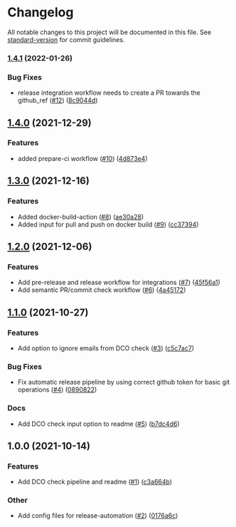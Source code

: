 # Changelog

All notable changes to this project will be documented in this file. See [standard-version](https://github.com/conventional-changelog/standard-version) for commit guidelines.

### [1.4.1](https://github.com/keptn/gh-automation/compare/v1.4.0...v1.4.1) (2022-01-26)


### Bug Fixes

* release integration workflow needs to create a PR towards the github_ref ([#12](https://github.com/keptn/gh-automation/issues/12)) ([8c9044d](https://github.com/keptn/gh-automation/commit/8c9044d4667957ae26e75e907a8ecb76050b0edd))

## [1.4.0](https://github.com/keptn/gh-automation/compare/v1.3.0...v1.4.0) (2021-12-29)


### Features

* added prepare-ci workflow ([#10](https://github.com/keptn/gh-automation/issues/10)) ([4d873e4](https://github.com/keptn/gh-automation/commit/4d873e45b18063e8cf4ca2f3243ad73afce1b027))

## [1.3.0](https://github.com/keptn/gh-automation/compare/v1.2.0...v1.3.0) (2021-12-16)


### Features

* Added docker-build-action ([#8](https://github.com/keptn/gh-automation/issues/8)) ([ae30a28](https://github.com/keptn/gh-automation/commit/ae30a285d85436084024fd544c64ce4fafe3083b))
* Added input for pull and push on docker build ([#9](https://github.com/keptn/gh-automation/issues/9)) ([cc37394](https://github.com/keptn/gh-automation/commit/cc37394cea0ce0c7717988d2a8376cc30bef1cd5))

## [1.2.0](https://github.com/keptn/gh-automation/compare/v1.1.0...v1.2.0) (2021-12-06)


### Features

* Add pre-release and release workflow for integrations ([#7](https://github.com/keptn/gh-automation/issues/7)) ([45f56a1](https://github.com/keptn/gh-automation/commit/45f56a19251e8e2835a9f580f65e10449f3b8b2b))
* Add semantic PR/commit check workflow ([#6](https://github.com/keptn/gh-automation/issues/6)) ([4a45172](https://github.com/keptn/gh-automation/commit/4a451727adf6f53497663bb52fb224385fdb3909))

## [1.1.0](https://github.com/keptn/gh-automation/compare/v1.0.0...v1.1.0) (2021-10-27)


### Features

* Add option to ignore emails from DCO check ([#3](https://github.com/keptn/gh-automation/issues/3)) ([c5c7ac7](https://github.com/keptn/gh-automation/commit/c5c7ac79093d89e2913db121280d595f8b4db1be))


### Bug Fixes

* Fix automatic release pipeline by using correct github token for basic git operations ([#4](https://github.com/keptn/gh-automation/issues/4)) ([0890822](https://github.com/keptn/gh-automation/commit/0890822088e2777c660070d8310bf73629ff7a29))


### Docs

* Add DCO check input option to readme ([#5](https://github.com/keptn/gh-automation/issues/5)) ([b7dc4d6](https://github.com/keptn/gh-automation/commit/b7dc4d6825dc7669c68c703630f8c039ead9e237))

## 1.0.0 (2021-10-14)


### Features

* Add DCO check pipeline and readme ([#1](https://github.com/keptn/gh-automation/issues/1)) ([c3a664b](https://github.com/keptn/gh-automation/commit/c3a664bf10d0c881704a79f2ca0e95a57e91a24d))


### Other

* Add config files for release-automation ([#2](https://github.com/keptn/gh-automation/issues/2)) ([0176a6c](https://github.com/keptn/gh-automation/commit/0176a6cdfbf6f10144d5d93db1310b8ffbd430aa))
